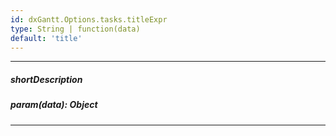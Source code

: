 ```yaml
---
id: dxGantt.Options.tasks.titleExpr
type: String | function(data)
default: 'title'
---
```

---
##### shortDescription

##### param(data): Object

---

